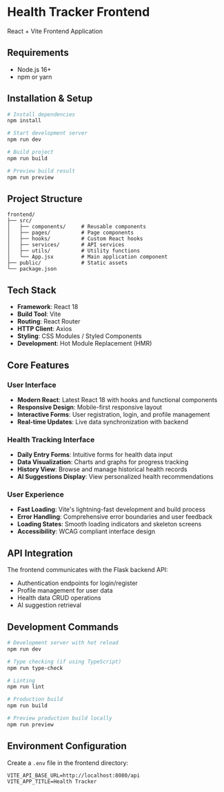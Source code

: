 # Health Tracker Frontend

React + Vite Frontend Application

## Requirements

- Node.js 16+
- npm or yarn

## Installation & Setup

```bash
# Install dependencies
npm install

# Start development server
npm run dev

# Build project
npm run build

# Preview build result
npm run preview
```

## Project Structure

```text
frontend/
├── src/
│   ├── components/     # Reusable components
│   ├── pages/          # Page components
│   ├── hooks/          # Custom React hooks
│   ├── services/       # API services
│   ├── utils/          # Utility functions
│   └── App.jsx         # Main application component
├── public/             # Static assets
└── package.json
```

## Tech Stack

- **Framework**: React 18
- **Build Tool**: Vite
- **Routing**: React Router
- **HTTP Client**: Axios
- **Styling**: CSS Modules / Styled Components
- **Development**: Hot Module Replacement (HMR)

## Core Features

### User Interface

- **Modern React**: Latest React 18 with hooks and functional components
- **Responsive Design**: Mobile-first responsive layout
- **Interactive Forms**: User registration, login, and profile management
- **Real-time Updates**: Live data synchronization with backend

### Health Tracking Interface

- **Daily Entry Forms**: Intuitive forms for health data input
- **Data Visualization**: Charts and graphs for progress tracking
- **History View**: Browse and manage historical health records
- **AI Suggestions Display**: View personalized health recommendations

### User Experience

- **Fast Loading**: Vite's lightning-fast development and build process
- **Error Handling**: Comprehensive error boundaries and user feedback
- **Loading States**: Smooth loading indicators and skeleton screens
- **Accessibility**: WCAG compliant interface design

## API Integration

The frontend communicates with the Flask backend API:

- Authentication endpoints for login/register
- Profile management for user data
- Health data CRUD operations
- AI suggestion retrieval

## Development Commands

```bash
# Development server with hot reload
npm run dev

# Type checking (if using TypeScript)
npm run type-check

# Linting
npm run lint

# Production build
npm run build

# Preview production build locally
npm run preview
```

## Environment Configuration

Create a `.env` file in the frontend directory:

```env
VITE_API_BASE_URL=http://localhost:8080/api
VITE_APP_TITLE=Health Tracker
```
